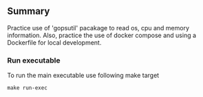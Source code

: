## Summary

Practice use of 'gopsutil' pacakage to read os, cpu and memory information. Also, practice the use of docker compose and using a Dockerfile for local development.

### Run executable

To run the main executable use following make target
```shell
make run-exec
```
